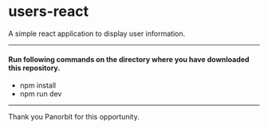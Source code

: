 # users-react
A simple react application to display user information.

<hr></hr>

#### Run following commands on the directory where you have downloaded this repository.

- npm install
- npm run dev
  
<hr></hr>

Thank you Panorbit for this opportunity.
